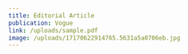 ```yaml
---
title: Editorial Article
publication: Vogue
link: /uploads/sample.pdf
image: /uploads/17170622914765.5631a5a0706eb.jpg
---
```

